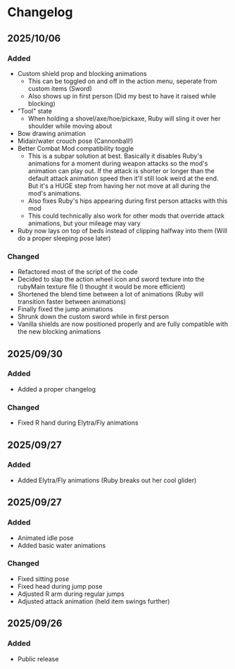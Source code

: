 # Changelog

## 2025/10/06

### Added
- Custom shield prop and blocking animations
	- This can be toggled on and off in the action menu, seperate from custom items (Sword)
	- Also shows up in first person (Did my best to have it raised while blocking)
- "Tool" state 
	- When holding a shovel/axe/hoe/pickaxe, Ruby will sling it over her shoulder while moving about
- Bow drawing animation
- Midair/water crouch pose (Cannonball!)
- Better Combat Mod compatibility toggle
	- This is a subpar solution at best. Basically it disables Ruby's animations for a moment during weapon attacks so the mod's animation can play out. If the attack is shorter or longer than the default attack animation speed then it'll still look weird at the end. But it's a HUGE step from having her not move at all during the mod's animations.
	- Also fixes Ruby's hips appearing during first person attacks with this mod
	- This could technically also work for other mods that override attack animations, but your mileage may vary
- Ruby now lays on top of beds instead of clipping halfway into them (Will do a proper sleeping pose later)

### Changed
- Refactored most of the script of the code
- Decided to slap the action wheel icon and sword texture into the rubyMain texture file (I thought it would be more efficient)
- Shortened the blend time between a lot of animations (Ruby will transition faster between animations)
- Finally fixed the jump animations
- Shrunk down the custom sword while in first person
- Vanilla shields are now positioned properly and are fully compatible with the new blocking animations

## 2025/09/30

### Added
- Added a proper changelog

### Changed
- Fixed R hand during Elytra/Fly animations

## 2025/09/27

### Added
- Added Elytra/Fly animations (Ruby breaks out her cool glider)

## 2025/09/27

### Added
- Animated idle pose
- Added basic water animations

### Changed
- Fixed sitting pose
- Fixed head during jump pose
- Adjusted R arm during regular jumps
- Adjusted attack animation (held item swings further)

## 2025/09/26

### Added
- Public release